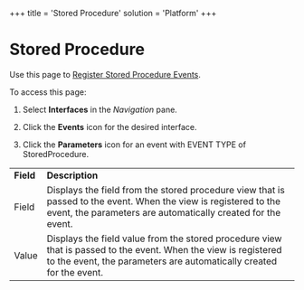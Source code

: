 +++
title = 'Stored Procedure'
solution = 'Platform'
+++

# Stored Procedure

<div class="use">

Use this page to [Register Stored Procedure
Events](../Use_Cases/Register_Stored_Procedure_Events.htm).

</div>

To access this page:

1.  Select **Interfaces** in the *Navigation* pane.

2.  Click the **Events** icon for the desired interface. 

3.  Click the **Parameters** icon for an event with EVENT TYPE of
    StoredProcedure.

|           |                                                                                                                                                                                        |
| --------- | -------------------------------------------------------------------------------------------------------------------------------------------------------------------------------------- |
| **Field** | **Description**                                                                                                                                                                        |
| Field     | Displays the field from the stored procedure view that is passed to the event. When the view is registered to the event, the parameters are automatically created for the event.       |
| Value     | Displays the field value from the stored procedure view that is passed to the event. When the view is registered to the event, the parameters are automatically created for the event. |
